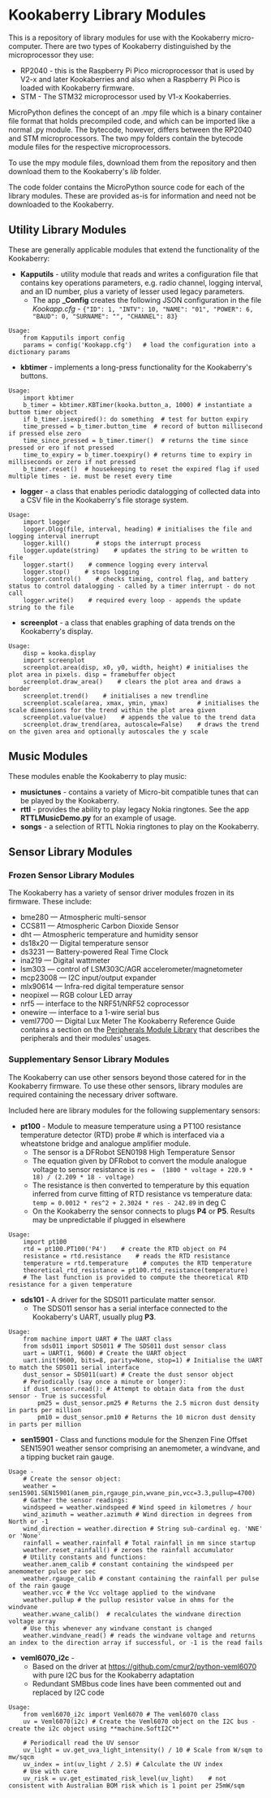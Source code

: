 # Kookaberry Library Modules
This is a repository of library modules for use with the Kookaberry micro-computer.
There are two types of Kookaberry distinguished by the microprocessor they use:
- RP2040 - this is the Raspberry Pi Pico microprocessor that is used by V2-x and later Kookaberries and also when a Raspberry Pi Pico is loaded with Kookaberry firmware.
- STM - The STM32 microprocessor used by V1-x Kookaberries.

MicroPython defines the concept of an .mpy file which is a binary container file format that holds precompiled code, and which can be imported like a normal .py module.  The bytecode, however, differs between the RP2040 and STM microprocessors.  The two mpy folders contain the bytecode module files for the respective microprocessors.

To use the mpy module files, download them from the repository and then download them to the Kookaberry's *lib* folder.

The code folder contains the MicroPython source code for each of the library modules.  These are provided as-is for information and need not be downloaded to the Kookaberry.

## Utility Library Modules
These are generally applicable modules that extend the functionality of the Kookaberry:
- **Kapputils** - utility module that reads and writes a configuration file that contains key operations parameters, e.g. radio channel, logging interval, and an ID number, plus a variety of lesser used legacy parameters.
  - The app **_Config** creates the following JSON configuration in the file *Kookapp.cfg* - ```{"ID": 1, "INTV": 10, "NAME": "01", "POWER": 6, "BAUD": 0, "SURNAME": "", "CHANNEL": 83}```
```
Usage:
    from Kapputils import config
    params = config('Kookapp.cfg')   # load the configuration into a dictionary params
```

- **kbtimer** - implements a long-press functionality for the Kookaberry's buttons.
```
Usage:
    import kbtimer
    b_timer = kbtimer.KBTimer(kooka.button_a, 1000) # instantiate a buttom timer object
    if b_timer.isexpired(): do something  # test for button expiry
    time_pressed = b_timer.button_time  # record of button millisecond if pressed else zero
    time_since_pressed = b_timer.timer()  # returns the time since pressed or ero if not pressed
    time_to_expiry = b_timer.toexpiry() # returns time to expiry in milliseconds or zero if not pressed
    b_timer.reset()  # housekeeping to reset the expired flag if used multiple times - ie. must be reset every time
```
- **logger** - a class that enables periodic datalogging of collected data into a CSV file in the Kookaberry's file storage system.
```
Usage:
    import logger
    logger.Dlog(file, interval, heading) # initialises the file and logging interval inerrupt
    logger.kill()		# stops the interrupt process
    logger.update(string)    # updates the string to be written to file
    logger.start()    # commence logging every interval
    logger.stop()    # stops logging
    logger.control()    # checks timing, control flag, and battery status to control datalogging - called by a timer interrupt - do not call
    logger.write()    # required every loop - appends the update string to the file
```

- **screenplot** - a class that enables graphing of data trends on the Kookaberry's display.
```
Usage:
    disp = kooka.display
    import screenplot
    screenplot.area(disp, x0, y0, width, height) # initialises the plot area in pixels. disp = framebuffer object
    screenplot.draw_area()    # clears the plot area and draws a border
    screenplot.trend()    # initialises a new trendline
    screenplot.scale(area, xmax, ymin, ymax)		# initialises the scale dimensions for the trend within the plot area given
    screenplot.value(value)    # appends the value to the trend data  
    screenplot.draw_trend(area, autoscale=False)    # draws the trend on the given area and optionally autoscales the y scale
```

## Music Modules
These modules enable the Kookaberry to play music:
- **musictunes** - contains a variety of Micro-bit compatible tunes that can be played by the Kookaberry.
- **rttl** - provides the ability to play legacy Nokia ringtones. See the app **RTTLMusicDemo.py** for an example of usage.
- **songs** - a selection of RTTL Nokia ringtones to play on the Kookaberry.

## Sensor Library Modules
### Frozen Sensor Library Modules
The Kookaberry has a variety of sensor driver modules frozen in its firmware.  These include:
- bme280 — Atmospheric multi-sensor
- CCS811 — Atmospheric Carbon Dioxide Sensor
- dht — Atmospheric temperature and humidity sensor
- ds18x20 — Digital temperature sensor
- ds3231 — Battery-powered Real Time Clock
- ina219 — Digital wattmeter
- lsm303 — control of LSM303C/AGR accelerometer/magnetometer
- mcp23008 — I2C input/output expander
- mlx90614 — Infra-red digital temperature sensor
- neopixel — RGB colour LED array
- nrf5 — interface to the NRF51/NRF52 coprocessor
- onewire — interface to a 1-wire serial bus
- veml7700 — Digital Lux Meter 
The Kookaberry Reference Guide contains a section on the [Peripherals Module Library](https://kookaberry-reference-guide.readthedocs.io/en/latest/peripherals.html) that describes the peripherals and their modules' usages.

### Supplementary Sensor Library Modules
The Kookaberry can use other sensors beyond those catered for in the Kookaberry firmware.  To use these other sensors, library modules are required containing the necessary driver software.

Included here are library modules for the following supplementary sensors:
- **pt100** - Module to measure temperature using a PT100 resistance temperature detector (RTD) probe # which is interfaced via a wheatstone bridge and analogue amplifier module.
  - The sensor is a DFRobot SEN0198 High Temperature Sensor
  - The equation given by DFRobot to convert the module analogue voltage to sensor resistance is ```res =  (1800 * voltage + 220.9 * 18) / (2.209 * 18 - voltage)``` 
  - The resistance is then converted to temperature by this equation inferred from curve fitting of RTD resistance vs temperature data: ```temp = 0.0012 * res^2 + 2.3024 * res - 242.89``` in deg C
  - On the Kookaberry the sensor connects to plugs **P4** or **P5**. Results may be unpredictable if plugged in elsewhere
```
Usage:
    import pt100
    rtd = pt100.PT100('P4')    # create the RTD object on P4
    resistance = rtd.resistance    # reads the RTD resistance
    temperature = rtd.temperature    # computes the RTD temperature
    theoretical_rtd_resistance = pt100.rtd_resistance(temperature)
    # The last function is provided to compute the theoretical RTD resistance for a given temperature
```
- **sds101** - A driver for the SDS011 particulate matter sensor.
  - The SDS011 sensor has a serial interface connected to the Kookaberry's UART, usually plug **P3**.
```
Usage:
    from machine import UART # The UART class
    from sds011 import SDS011 # The SDS011 dust sensor class
    uart = UART(1, 9600) # Create the UART object
    uart.init(9600, bits=8, parity=None, stop=1) # Initialise the UART to match the SDS011 serial interface
    dust_sensor = SDS011(uart) # Create the dust sensor object
    # Periodically (say once a minute or longer):
    if dust_sensor.read(): # Attempt to obtain data from the dust sensor - True is successful
        pm25 = dust_sensor.pm25 # Returns the 2.5 micron dust density in parts per million
        pm10 = dust_sensor.pm10 # Returns the 10 micron dust density in parts per million
```
- **sen15901** - Class and functions module for the Shenzen Fine Offset SEN15901 weather sensor comprising an anemometer, a windvane, and a tipping bucket rain gauge.
```
Usage -
    # Create the sensor object:
    weather = sen15901.SEN15901(anem_pin,rgauge_pin,wvane_pin,vcc=3.3,pullup=4700)
    # Gather the sensor readings:
    windspeed = weather.windspeed # Wind speed in kilometres / hour
    wind_azimuth = weather.azimuth # Wind direction in degrees from North or -1
    wind_direction = weather.direction # String sub-cardinal eg. 'NNE' or 'None'
    rainfall = weather.rainfall # Total rainfall in mm since startup
    weather.reset_rainfall() # zeroes the rainfall accumulator
    # Utility constants and functions:
    weather.anem_calib # constant containing the windspeed per anemometer pulse per sec
    weather.rgauge_calib # constant containing the rainfall per pulse of the rain gauge
    weather.vcc # the Vcc voltage applied to the windvane
    weather.pullup # the pullup resistor value in ohms for the windvane
    weather.wvane_calib()  # recalculates the windvane direction voltage array
    # Use this whenever any windvane constant is changed
    weather.windvane_read() # reads the windvane voltage and returns an index to the direction array if successful, or -1 is the read fails
```
- **veml6070_i2c** - 
  - Based on the driver at https://github.com/cmur2/python-veml6070 with pure I2C bus for the Kookaberry adaptation
  - Redundant SMBbus code lines have been commented out and replaced by I2C code
```
Usage:
    from veml6070_i2c import Veml6070 # The veml6070 class
    uv = Veml6070(i2c) # Create the Veml6070 object on the I2C bus - create the i2c object using **machine.SoftI2C**

    # Periodicall read the UV sensor
    uv_light = uv.get_uva_light_intensity() / 10 # Scale from W/sqm to mw/sqcm
    uv_index = int(uv_light / 2.5) # Calculate the UV index
    # Use with care
    uv_risk = uv.get_estimated_risk_level(uv_light)    # not consistent with Australian BOM risk which is 1 point per 25mW/sqm

```